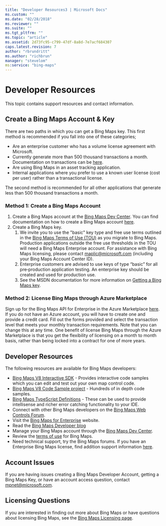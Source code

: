 ```yaml
---
title: "Developer Resources3 | Microsoft Docs"
ms.custom: ""
ms.date: "02/28/2018"
ms.reviewer: ""
ms.suite: ""
ms.tgt_pltfrm: ""
ms.topic: "article"
ms.assetid: 2d73fc95-c799-47df-8a8d-7e7acf684307
caps.latest.revision: 7
author: "rbrundritt"
ms.author: "richbrun"
manager: "stevelom"
ms:service: "bing-maps"
---
```

# Developer Resources
This topic contains support resources and contact information.

## Create a Bing Maps Account & Key

There are two paths in which you can get a Bing Maps key. This first method is recommended if you fall into one of these categories;

* Are an enterprise customer who has a volume license agreement with Microsoft.
* Currently generate more than 500 thousand transactions a month. Documentation on transactions can be [here](../getting-started/understanding-bing-maps-transactions.md).
* Are using Bing Maps in an asset tracking application.
* Internal applications where you prefer to use a known user license (cost per user) rather than a transactional license.

The second method is recommended for all other applications that generate less than 500 thousand transactions a month.

### Method 1: Create a Bing Maps Account

1.  Create a Bing Maps account at the [Bing Maps Dev Center](https://www.bingmapsportal.com/). You can find documentation on how to create a Bing Maps account [here](../getting-started/creating-a-bing-maps-account.md).
2.  Create a Bing Maps key.
    1.  We invite you to use the "basic" key type and free use terms outlined in the [Bing Maps Terms of Use (TOU)](http://www.microsoft.com/maps/product/terms.html) as you migrate to Bing Maps. Production applications outside the free use thresholds in the TOU will need a Bing Maps Enterprise account. For assistance with Bing Maps licensing, please contact
        [maplic@microsoft.com](mailto:maplic@microsoft.com) (including your Bing Maps Account Center ID).
    2.  Enterprise customers are advised to use keys of type “basic” for all pre‐production application testing. An enterprise key should be created and used for production use.
    3.  See the MSDN documentation for more information on [Getting a Bing Maps key](../getting-started/getting-a-bing-maps-key.md).

### Method 2: License Bing Maps through Azure Marketplace

Sign up for the Bing Maps API for Enterprise in the Azure Marketplace [here](https://azure.microsoft.com/en-us/marketplace/partners/bingmaps/mapapis/). If you do not have an Azure account, you will have to create one and provide a credit card. Fill out the forms provided and select the transaction level that meets your monthly transaction requirements. Note that you can change this at any time. One benefit of license Bing Maps through the Azure Marketplace is that you get the flexibility of licensing on a month to month basis, rather than being locked into a contract for one of more years.

## Developer Resources

The following resources are available for Bing Maps developers:

* [Bing Maps V8 Interactive SDK](http://www.bing.com/api/maps/sdk/mapcontrol/isdk) - Provides interactive code samples which you can edit and test out your own map control code.
* [Bing Maps V8 Code Sample project](http://bingmapsv8samples.azurewebsites.net/) - Hundreds of in depth code samples.
* [Bing Maps TypeScript Definitions](https://github.com/Microsoft/Bing-Maps-V8-TypeScript-Definitions) - These can be used to provide intellisense and richer error catching functionality to your IDE.
* Connect with other Bing Maps developers on the [Bing Maps Web Controls Forum](https://social.msdn.microsoft.com/Forums/en-US/home?forum=bingmapsajax&filter=alltypes&sort=lastpostdesc).
* Visit the [Bing Maps for Enterprise](http://www.microsoft.com/maps) website.
* Read the [Bing Maps Developer blog](http://blogs.bing.com/maps)
* Manage your Bing Maps account through the [Bing Maps Dev Center](https://www.bingmapsportal.com/).
* Review the [terms of use](http://www.microsoft.com/maps/product/terms.html) for Bing Maps.
* Need technical support, try the Bing Maps forums. If you have an Enterprise Bing Maps license, find addition support information [here](https://www.microsoft.com/maps/support.aspx).

## Account Issues

If you are having issues creating a Bing Maps Developer Account, getting a Bing Maps Key, or have an account access question, contact [mpnet@microsoft.com](mailto:mpnet@microsoft.com).

## Licensing Questions

If you are interested in finding out more about Bing Maps or have questions about licensing Bing Maps, see the [Bing Maps Licensing page](https://www.microsoft.com/maps/Licensing/licensing.aspx).
